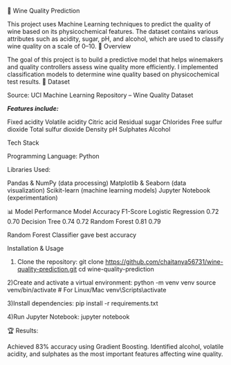 🍷 Wine Quality Prediction

This project uses Machine Learning techniques to predict the quality of wine based on its physicochemical features. The dataset contains various attributes such as acidity, sugar, pH, and alcohol, which are used to classify wine quality on a scale of 0–10.
📖 Overview

The goal of this project is to build a predictive model that helps winemakers and quality controllers assess wine quality more efficiently.
I implemented classification models to determine wine quality based on physicochemical test results.
📂 Dataset

Source: UCI Machine Learning Repository – Wine Quality Dataset

***Features include:***

Fixed acidity
Volatile acidity
Citric acid
Residual sugar
Chlorides
Free sulfur dioxide
Total sulfur dioxide
Density
pH
Sulphates
Alcohol

Tech Stack

Programming Language: Python

Libraries Used:

Pandas & NumPy (data processing)
Matplotlib & Seaborn (data visualization)
Scikit-learn (machine learning models)
Jupyter Notebook (experimentation)

📊 Model Performance
Model	Accuracy	F1-Score
Logistic Regression	0.72	0.70
Decision Tree	0.74	0.72
Random Forest	0.81	0.79

Random Forest Classifier gave best accuracy

Installation & Usage

1) Clone the repository:
git clone https://github.com/chaitanya56731/wine-quality-prediction.git
cd wine-quality-prediction

2)Create and activate a virtual environment:
python -m venv venv
source venv/bin/activate   # For Linux/Mac
venv\Scripts\activate 

3)Install dependencies:
pip install -r requirements.txt

4)Run Jupyter Notebook:
jupyter notebook

🏆 Results:

Achieved 83% accuracy using Gradient Boosting.
Identified alcohol, volatile acidity, and sulphates as the most important features affecting wine quality.
